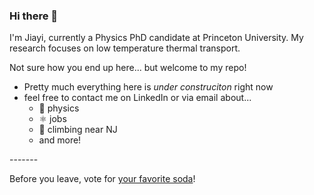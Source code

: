 ### Hi there 🍺

I'm Jiayi, currently a Physics PhD candidate at Princeton University. My research focuses on low temperature thermal transport.

Not sure how you end up here... but welcome to my repo!

  - Pretty much everything here is _under construciton_ right now
  - feel free to contact me on LinkedIn or via email about...
      - 🧲 physics
      - ⚛️ jobs
      - 🧗 climbing near NJ
      - and more!

\-------

Before you leave, vote for [your favorite soda](https://github.com/jiayihW2C/jiayihW2C/discussions/1)!

